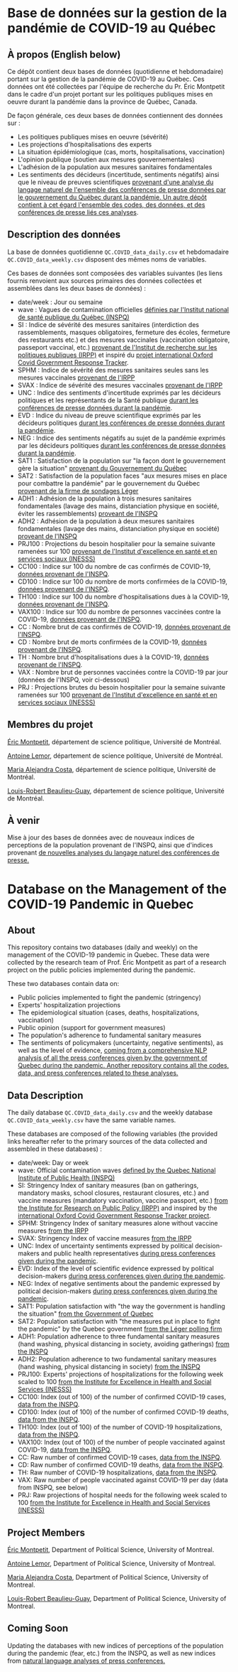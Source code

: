 # Base de données sur la gestion de la pandémie de COVID-19 au Québec

## À propos (English below)

Ce dépôt contient deux bases de données (quotidienne et hebdomadaire) portant sur la gestion de la pandémie de COVID-19 au Québec. Ces données ont été collectées par l'équipe de recherche du Pr. Éric Montpetit dans le cadre d'un projet portant sur les politiques publiques mises en oeuvre durant la pandémie dans la province de Québec, Canada. 

De façon générale, ces deux bases de données contiennent des données sur : 

- Les politiques publiques mises en oeuvre (sévérité)
- Les projections d'hospitalisations des experts
- La situation épidémiologique (cas, morts, hospitalisations, vaccination)
- L'opinion publique (soutien aux mesures gouvernementales)
- L'adhésion de la population aux mesures sanitaires fondamentales
- Les sentiments des décideurs (incertitude, sentiments négatifs) ainsi que le niveau de preuves scientifiques [provenant d'une analyse du langage naturel de l'ensemble des conférences de presse données par le gouvernement du Québec durant la pandémie. Un autre dépôt contient à cet égard l'ensemble des codes, des données, et des conférences de presse liés ces analyses](https://github.com/Lemorphic/QC.Uncertainty_COVID).

## Description des données

La base de données quotidienne `QC.COVID_data_daily.csv` et hebdomadaire `QC.COVID_data_weekly.csv` disposent des mêmes noms de variables. 

Ces bases de données sont composées des variables suivantes (les liens fournis renvoient aux sources primaires des données collectées et assemblées dans les deux bases de données) :

   - date/week : Jour ou semaine
   - wave : Vagues de contamination officielles [définies par l'Institut national de santé publique du Québec (INSPQ)](https://www.inspq.qc.ca/covid-19/donnees/ligne-du-temps)
   - SI : Indice de sévérité des mesures sanitaires (interdiction des rassemblements, masques obligatoires, fermeture des écoles, fermeture des restaurants etc.) et des mesures vaccinales (vaccination obligatoire, passeport vaccinal, etc.) [provenant de l'Institut de recherche sur les politiques publiques (IRPP)](https://centre.irpp.org/fr/data/politiques-provinciales-sur-la-pandemie-de-covid-19) et inspiré du [projet international Oxford Covid Government Response Tracker](https://www.bsg.ox.ac.uk/research/covid-19-government-response-tracker).
   - SPHM : Indice de sévérité des mesures sanitaires seules sans les mesures vaccinales [provenant de l'IRPP](https://centre.irpp.org/fr/data/politiques-provinciales-sur-la-pandemie-de-covid-19/)
   - SVAX : Indice de sévérité des mesures vaccinales [provenant de l'IRPP](https://centre.irpp.org/fr/data/politiques-provinciales-sur-la-pandemie-de-covid-19/)
   - UNC : Indice des sentiments d'incertitude exprimés par les décideurs politiques et les représentants de la Santé publique [durant les conférences de presse données durant la pandémie](https://github.com/Lemorphic/QC.Uncertainty_COVID).
   - EVD : Indice du niveau de preuve scientifique exprimés par les décideurs politiques [durant les conférences de presse données durant la pandémie](https://github.com/Lemorphic/QC.Uncertainty_COVID).
   - NEG : Indice des sentiments négatifs au sujet de la pandémie exprimés par les décideurs politiques [durant les conférences de presse données durant la pandémie](https://github.com/Lemorphic/QC.Uncertainty_COVID).
   - SAT1 : Satisfaction de la population sur "la façon dont le gouvernement gère la situation" [provenant du Gouvernement du Québec](https://www.quebec.ca/sante/problemes-de-sante/a-z/coronavirus-2019/rapports-sondages-covid19)
   - SAT2 : Satisfaction de la population faces "aux mesures mises en place pour combattre la pandémie" par le gouvernement du Québec [provenant de la firme de sondages Léger](https://leger360.com/fr/sondages/tracker-nord-americain-de-leger/)
   - ADH1 : Adhésion de la population à trois mesures sanitaires fondamentales (lavage des mains, distanciation physique en société, éviter les rassemblements) [proveant de l'INSPQ](https://www.inspq.qc.ca/covid-19/sondages-attitudes-comportements-quebecois)
   - ADH2 : Adhésion de la population à deux mesures sanitaires fondamentales (lavage des mains, distanciation physique en société) [proveant de l'INSPQ](https://www.inspq.qc.ca/covid-19/sondages-attitudes-comportements-quebecois)
   - PRJ100 : Projections du besoin hospitalier pour la semaine suivante ramenées sur 100 [provenant de l'Institut d'excellence en santé et en services sociaux (INESSS)](https://www.inesss.qc.ca/covid-19/risques-dhospitalisation-et-projections-des-besoins-hospitaliers.html)
   - CC100 : Indice sur 100 du nombre de cas confirmés de COVID-19, [données provenant de l'INSPQ](https://www.inspq.qc.ca/covid-19/donnees).
   - CD100 : Indice sur 100 du nombre de morts confirmées de la COVID-19, [données provenant de l'INSPQ](https://www.inspq.qc.ca/covid-19/donnees).
   - TH100 : Indice sur 100 du nombre d'hospitalisations dues à la COVID-19, [données provenant de l'INSPQ](https://www.inspq.qc.ca/covid-19/donnees).
   - VAX100 : Indice sur 100 du nombre de personnes vaccinées contre la COVID-19, [données provenant de l'INSPQ](https://www.inspq.qc.ca/covid-19/donnees).
   - CC : Nombre brut de cas confirmés de COVID-19, [données provenant de l'INSPQ](https://www.inspq.qc.ca/covid-19/donnees).
   - CD : Nombre brut de morts confirmées de la COVID-19, [données provenant de l'INSPQ](https://www.inspq.qc.ca/covid-19/donnees).
   - TH : Nombre brut d'hospitalisations dues à la COVID-19, [données provenant de l'INSPQ](https://www.inspq.qc.ca/covid-19/donnees).
   - VAX : Nombre brut de personnes vaccinées contre la COVID-19 par jour (données de l'INSPQ, voir ci-dessous)
   - PRJ : Projections brutes du besoin hospitalier pour la semaine suivante ramenées sur 100 [provenant de l'Institut d'excellence en santé et en services sociaux (INESSS)](https://www.inesss.qc.ca/covid-19/risques-dhospitalisation-et-projections-des-besoins-hospitaliers.html)

## Membres du projet

[Éric Montpetit](https://pol.umontreal.ca/repertoire-departement/professeurs/professeur/in/in14714/sg/%C3%89ric%20Montpetit/), département de science politique, Université de Montréal.

[Antoine Lemor](https://pol.umontreal.ca/repertoire-departement/charges/charge-de-cours/in/in35295/sg/Antoine%20Lemor/), département de science politique, Université de Montréal.

[Maria Alejandra Costa](https://www.linkedin.com/in/mar%C3%ADa-alejandra-costa-37065442/?locale=en_US), département de science politique, Université de Montréal.

[Louis-Robert Beaulieu-Guay](https://scholar.google.com/citations?user=LvgfEn0AAAAJ&hl=fr), département de science politique, Université de Montréal.


## À venir

Mise à jour des bases de données avec de nouveaux indices de perceptions de la population provenant de l'INSPQ, ainsi que d'indices provenant [de nouvelles analyses du langage naturel des conférences de presse.](https://github.com/Lemorphic/QC.Uncertainty_COVID)


# Database on the Management of the COVID-19 Pandemic in Quebec

## About

This repository contains two databases (daily and weekly) on the management of the COVID-19 pandemic in Quebec. These data were collected by the research team of Prof. Éric Montpetit as part of a research project on the public policies implemented during the pandemic.

These two databases contain data on:

- Public policies implemented to fight the pandemic (stringency)
- Experts' hospitalization projections
- The epidemiological situation (cases, deaths, hospitalizations, vaccination)
- Public opinion (support for government measures)
- The population's adherence to fundamental sanitary measures
- The sentiments of policymakers (uncertainty, negative sentiments), as well as the level of evidence, [coming from a comprehensive NLP analysis of all the press conferences given by the government of Quebec during the pandemic. Another repository contains all the codes, data, and press conferences related to these analyses.](https://github.com/Lemorphic/QC.Uncertainty_COVID)

## Data Description

The daily database `QC.COVID_data_daily.csv` and the weekly database `QC.COVID_data_weekly.csv` have the same variable names.

These databases are composed of the following variables (the provided links hereafter refer to the primary sources of the data collected and assembled in these databases) :

   - date/week: Day or week
   - wave: Official contamination waves [defined by the Quebec National Institute of Public Health (INSPQ)](https://www.inspq.qc.ca/covid-19/donnees/ligne-du-temps)
   - SI: Stringency Index of sanitary measures (ban on gatherings, mandatory masks, school closures, restaurant closures, etc.) and vaccine measures (mandatory vaccination, vaccine passport, etc.) [from the Institute for Research on Public Policy (IRPP)](https://centre.irpp.org/fr/data/politiques-provinciales-sur-la-pandemie-de-covid-19) and inspired by the [international Oxford Covid Government Response Tracker project](https://www.bsg.ox.ac.uk/research/covid-19-government-response-tracker).
   - SPHM: Stringency Index of sanitary measures alone without vaccine measures [from the IRPP](https://centre.irpp.org/fr/data/politiques-provinciales-sur-la-pandemie-de-covid-19/)
   - SVAX: Stringency Index of vaccine measures [from the IRPP](https://centre.irpp.org/fr/data/politiques-provinciales-sur-la-pandemie-de-covid-19/)
   - UNC: Index of uncertainty sentiments expressed by political decision-makers and public health representatives [during press conferences given during the pandemic](https://github.com/Lemorphic/QC.Uncertainty_COVID).
   - EVD: Index of the level of scientific evidence expressed by political decision-makers [during press conferences given during the pandemic](https://github.com/Lemorphic/QC.Uncertainty_COVID).
   - NEG: Index of negative sentiments about the pandemic expressed by political decision-makers [during press conferences given during the pandemic](https://github.com/Lemorphic/QC.Uncertainty_COVID).
   - SAT1: Population satisfaction with "the way the government is handling the situation" [from the Government of Quebec](https://www.quebec.ca/sante/problemes-de-sante/a-z/coronavirus-2019/rapports-sondages-covid19)
   - SAT2: Population satisfaction with "the measures put in place to fight the pandemic" by the Quebec government [from the Léger polling firm](https://leger360.com/fr/sondages/tracker-nord-americain-de-leger/)
   - ADH1: Population adherence to three fundamental sanitary measures (hand washing, physical distancing in society, avoiding gatherings) [from the INSPQ](https://www.inspq.qc.ca/covid-19/sondages-attitudes-comportements-quebecois)
   - ADH2: Population adherence to two fundamental sanitary measures (hand washing, physical distancing in society) [from the INSPQ](https://www.inspq.qc.ca/covid-19/sondages-attitudes-comportements-quebecois)
   - PRJ100: Experts' projections of hospitalizations for the following week scaled to 100 [from the Institute for Excellence in Health and Social Services (INESSS)](https://www.inesss.qc.ca/covid-19/risques-dhospitalisation-et-projections-des-besoins-hospitaliers.html)
   - CC100: Index (out of 100) of the number of confirmed COVID-19 cases, [data from the INSPQ](https://www.inspq.qc.ca/covid-19/donnees).
   - CD100: Index (out of 100) of the number of confirmed COVID-19 deaths, [data from the INSPQ](https://www.inspq.qc.ca/covid-19/donnees).
   - TH100: Index (out of 100) of the number of COVID-19 hospitalizations, [data from the INSPQ](https://www.inspq.qc.ca/covid-19/donnees).
   - VAX100: Index (out of 100) of the number of people vaccinated against COVID-19, [data from the INSPQ](https://www.inspq.qc.ca/covid-19/donnees).
   - CC: Raw number of confirmed COVID-19 cases, [data from the INSPQ](https://www.inspq.qc.ca/covid-19/donnees).
   - CD: Raw number of confirmed COVID-19 deaths, [data from the INSPQ](https://www.inspq.qc.ca/covid-19/donnees).
   - TH: Raw number of COVID-19 hospitalizations, [data from the INSPQ](https://www.inspq.qc.ca/covid-19/donnees).
   - VAX: Raw number of people vaccinated against COVID-19 per day (data from INSPQ, see below)
   - PRJ: Raw projections of hospital needs for the following week scaled to 100 [from the Institute for Excellence in Health and Social Services (INESSS)](https://www.inesss.qc.ca/covid-19/risques-dhospitalisation-et-projections-des-besoins-hospitaliers.html)

## Project Members

[Éric Montpetit](https://pol.umontreal.ca/repertoire-departement/professeurs/professeur/in/in14714/sg/%C3%89ric%20Montpetit/), Department of Political Science, University of Montreal.

[Antoine Lemor](https://pol.umontreal.ca/repertoire-departement/charges/charge-de-cours/in/in35295/sg/Antoine%20Lemor/), Department of Political Science, University of Montreal.

[Maria Alejandra Costa](https://www.linkedin.com/in/mar%C3%ADa-alejandra-costa-37065442/?locale=en_US), Department of Political Science, University of Montreal.

[Louis-Robert Beaulieu-Guay](https://scholar.google.com/citations?user=LvgfEn0AAAAJ&hl=fr), Department of Political Science, University of Montreal.


## Coming Soon

Updating the databases with new indices of perceptions of the population during the pandemic (fear, etc.) from the INSPQ, as well as new indices from [natural language analyses of press conferences.](https://github.com/Lemorphic/QC.Uncertainty_COVID)
